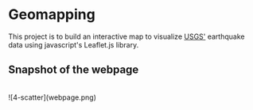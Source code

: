# Geomapping
This project is to build an interactive map to visualize  [USGS'](https://earthquake.usgs.gov/earthquakes/feed/v1.0/geojson.php) earthquake data using javascript's Leaflet.js library.


## Snapshot of the webpage
<br>
![4-scatter](webpage.png)
